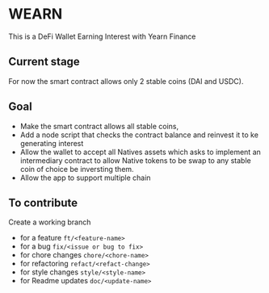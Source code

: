 # WEARN

This is a DeFi Wallet Earning Interest with Yearn Finance

## Current stage
For now the smart contract allows only 2 stable coins (DAI and USDC).

## Goal
- Make the smart contract allows all stable coins,
- Add a node script that checks the contract balance and reinvest it to ke generating interest
- Allow the wallet to accept all Natives assets which asks to implement an intermediary contract
  to allow Native tokens to be swap to any stable coin of choice be inversting them.
- Allow the app to support multiple chain

## To contribute

Create a working branch
 - for a feature `ft/<feature-name>`
 - for a bug `fix/<issue or bug to fix>`
 - for chore changes `chore/<chore-name>`
 - for refactoring `refact/<refact-change>`
 - for style changes `style/<style-name>`
 - for Readme updates `doc/<update-name>`
